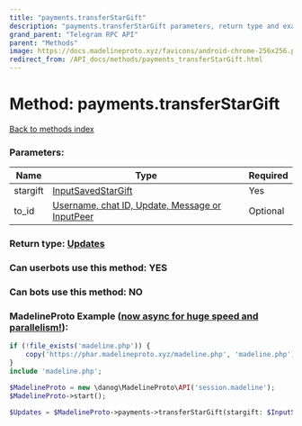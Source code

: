 ```yaml
---
title: "payments.transferStarGift"
description: "payments.transferStarGift parameters, return type and example"
grand_parent: "Telegram RPC API"
parent: "Methods"
image: https://docs.madelineproto.xyz/favicons/android-chrome-256x256.png
redirect_from: /API_docs/methods/payments_transferStarGift.html
---
```

# Method: payments.transferStarGift
[Back to methods index](index.html)



### Parameters:

| Name     |    Type       | Required |
|----------|---------------|----------|
|stargift|[InputSavedStarGift](/API_docs/types/InputSavedStarGift.html) | Yes|
|to\_id|[Username, chat ID, Update, Message or InputPeer](/API_docs/types/InputPeer.html) | Optional|


### Return type: [Updates](/API_docs/types/Updates.html)

### Can userbots use this method: **YES**

### Can bots use this method: **NO**


### MadelineProto Example ([now async for huge speed and parallelism!](https://docs.madelineproto.xyz/docs/ASYNC.html)):


```php
if (!file_exists('madeline.php')) {
    copy('https://phar.madelineproto.xyz/madeline.php', 'madeline.php');
}
include 'madeline.php';

$MadelineProto = new \danog\MadelineProto\API('session.madeline');
$MadelineProto->start();

$Updates = $MadelineProto->payments->transferStarGift(stargift: $InputSavedStarGift, to_id: $InputPeer, );
```

